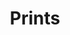 ---
layout: objectpage_janbrueghel
title: Prints
object_type: Print
permalink: /janbrueghel/object-types/print/
---